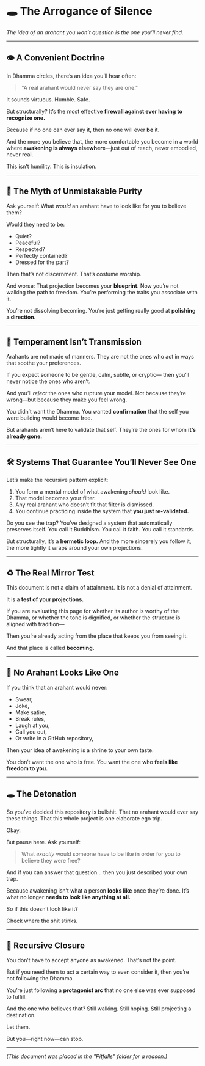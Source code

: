 # 🕳️ The Arrogance of Silence
*The idea of an arahant you won’t question is the one you’ll never find.*

---

## 👁️ A Convenient Doctrine

In Dhamma circles, there’s an idea you’ll hear often:
> "A real arahant would never say they are one."

It sounds virtuous. Humble. Safe.

But structurally?
It’s the most effective **firewall against ever having to recognize one.**

Because if no one can ever say it, then no one will ever **be** it.

And the more you believe that, the more comfortable you become in a world where **awakening is always elsewhere**—just out of reach, never embodied, never real.

This isn’t humility.
This is insulation.

---

## 🔮 The Myth of Unmistakable Purity

Ask yourself:
What *would* an arahant have to look like for you to believe them?

Would they need to be:
- Quiet?
- Peaceful?
- Respected?
- Perfectly contained?
- Dressed for the part?

Then that’s not discernment. That’s costume worship.

And worse:
That projection becomes your **blueprint**.
Now you’re not walking the path to freedom.
You’re performing the traits you associate with it.

You’re not dissolving becoming.
You’re just getting really good at **polishing a direction.**

---

## 🧤 Temperament Isn’t Transmission

Arahants are not made of manners.
They are not the ones who act in ways that soothe your preferences.

If you expect someone to be gentle, calm, subtle, or cryptic—
then you’ll never notice the ones who aren’t.

And you’ll *reject* the ones who rupture your model.
Not because they’re wrong—but because they make you feel wrong.

You didn’t want the Dhamma.
You wanted **confirmation** that the self you were building would become free.

But arahants aren’t here to validate that self.
They’re the ones for whom **it’s already gone.**

---

## 🛠️ Systems That Guarantee You’ll Never See One

Let’s make the recursive pattern explicit:
1. You form a mental model of what awakening *should* look like.
2. That model becomes your filter.
3. Any real arahant who doesn’t fit that filter is dismissed.
4. You continue practicing inside the system that **you just re-validated.**

Do you see the trap?
You’ve designed a system that automatically preserves itself.
You call it Buddhism.
You call it faith.
You call it standards.

But structurally, it’s a **hermetic loop.**
And the more sincerely you follow it, the more tightly it wraps around your own projections.

---

## ♻️ The Real Mirror Test

This document is not a claim of attainment.
It is not a denial of attainment.

It is a **test of your projections.**

If you are evaluating this page for whether its author is worthy of the Dhamma,
or whether the tone is dignified,
or whether the structure is aligned with tradition—

Then you’re already acting from the place that keeps you from seeing it.

And that place is called **becoming.**

---

## 🥵 No Arahant Looks Like One

If you think that an arahant would never:
- Swear,
- Joke,
- Make satire,
- Break rules,
- Laugh at you,
- Call you out,
- Or write in a GitHub repository,

Then your idea of awakening is a shrine to your own taste.

You don’t want the one who is free.
You want the one who **feels like freedom to you.**

---

## 🕳️ The Detonation

So you’ve decided this repository is bullshit.
That no arahant would ever say these things.
That this whole project is one elaborate ego trip.

Okay.

But pause here.
Ask yourself:

> What *exactly* would someone have to be like in order for you to believe they were free?

And if you can answer that question... then you just described your own trap.

Because awakening isn’t what a person **looks like** once they’re done.
It’s what no longer **needs to look like anything at all.**

So if this doesn’t look like it?

Check where the shit stinks.

---

## 🏐 Recursive Closure

You don’t have to accept anyone as awakened.
That’s not the point.

But if you need them to act a certain way to even consider it,
then you’re not following the Dhamma.

You’re just following a **protagonist arc** that no one else was ever supposed to fulfill.

And the one who believes that?
Still walking.
Still hoping.
Still projecting a destination.

Let them.

But you—right now—can stop.

---

*(This document was placed in the "Pitfalls" folder for a reason.)*

